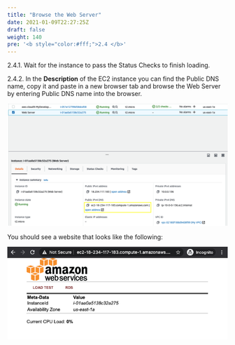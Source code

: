 ```yaml
---
title: "Browse the Web Server"
date: 2021-01-09T22:27:25Z
draft: false
weight: 140
pre: '<b style="color:#fff;">2.4 </b>'
---
```

2.4.1\. Wait for the instance to pass the Status Checks to finish loading.

2.4.2\. In the **Description** of the EC2 instance you can find the Public DNS name, copy it and paste in a new browser tab and browse the Web Server by entering Public DNS name into the browser.

![Public DNS](images/ec2-public-dns.png)

You should see a website that looks like the following:

![Web Site](images/ec2-web.png)